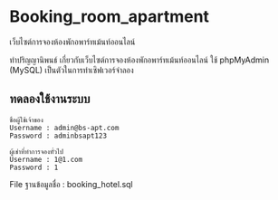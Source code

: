 # Booking_room_apartment
เว็บไซต์การจองห้องพักอพาร์ทเม้นท์ออนไลน์

ทำปริญญานิพนธ์ เกี่ยวกับเว็บไซต์การจองห้องพักอพาร์ทเม้นท์ออนไลน์
ใช้ phpMyAdmin (MySQL) เป็นตัวในการทำเซิฟเวอร์จำลอง



## ทดลองใช้งานระบบ

    ชื่อผู้ใช้เจ้าของ
    Username : admin@bs-apt.com
    Password : adminbsapt123
  
    ผู้เช่าที่ทำการจองทั่วไป 
    Username : 1@1.com 
    Password : 1

File ฐานข้อมูลชื่อ : booking_hotel.sql
